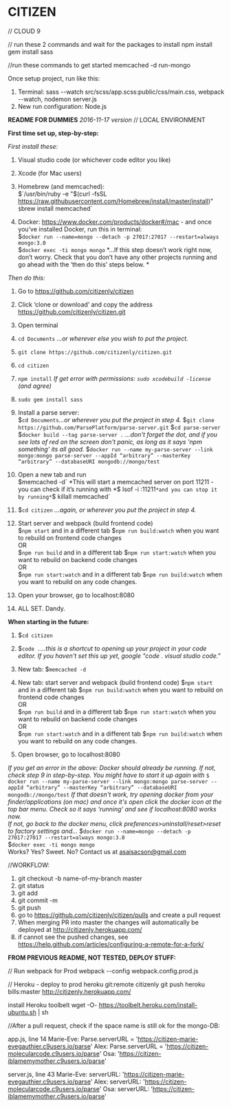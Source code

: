 # CITIZEN

// CLOUD 9

// run these 2 commands and wait for the packages to install
npm install
gem install sass


//run these commands to get started
memcached -d
run-mongo

Once setup project, run like this:
1. Terminal: sass --watch src/scss/app.scss:public/css/main.css, webpack --watch, nodemon server.js
2. New run configuration: Node.js



**README FOR DUMMIES** *2016-11-17 version*
// LOCAL ENVIRONMENT

**First time set up, step-by-step:**  

*First install these:*

1. Visual studio code (or whichever code editor you like)

2. Xcode (for Mac users)

3. Homebrew (and memcached):  
$`/usr/bin/ruby -e "$(curl -fsSL https://raw.githubusercontent.com/Homebrew/install/master/install)"`  
$`brew install memcached`  

4. Docker: https://www.docker.com/products/docker#/mac - and once you’ve installed Docker, run this in terminal:   
    $`docker run --name=mongo --detach -p 27017:27017 --restart=always mongo:3.0`  
    $`docker exec -ti mongo mongo`  *...If this step doesn’t work right now, don’t worry. Check that you don’t have any other projects running and go ahead with the ‘then do this’ steps below. *

*Then do this:*

1. Go to https://github.com/citizenly/citizen

2. Click ‘clone or download’ and copy the address https://github.com/citizenly/citizen.git

3. Open terminal

4. `cd Documents` *...or wherever else you wish to put the project.*

5. `git clone https://github.com/citizenly/citizen.git`

6. `cd citizen`

7. `npm install`
  *If get error with permissions: *`sudo xcodebuild -license`* (and agree)*

8. `sudo gem install sass`
9. Install a parse server:  
  $`cd Documents`*...or wherever you put the project in step 4.*
  $`git clone https://github.com/ParsePlatform/parse-server.git`
  $`cd parse-server`  
  $`docker build --tag parse-server .`  *...don't forget the dot, and if you see lots of red on the screen don't panic, as long as it says 'npm something' its all good.*
  $`docker run --name my-parse-server --link mongo:mongo parse-server --appId “arbitrary” --masterKey “arbitrary” --databaseURI mongodb://mongo/test`

10. Open a new tab and run  
$`memcached -d`
*This will start a memcached server on port 11211 - you can check if it’s running with *`$ lsof -i :11211` *and you can stop it by running* `$ killall memcached`
11. $`cd citizen` *...again, or wherever you put the project in step 4.*
12. Start server and webpack (build frontend code)  
  $`npm start`  and in a different tab  $`npm run build:watch`      when you want to rebuild on frontend code changes  
  OR  
  $`npm run build`  and in a different tab $`npm run start:watch`  when you want to rebuild on backend code changes  
  OR  
  $`npm run start:watch`   and in a different tab  $`npm run build:watch` when you want to rebuild on any code changes.

13. Open your browser, go to localhost:8080
14. ALL SET. Dandy.



**When starting in the future:**

1. $`cd citizen`

2. $`code .`*...this is a shortcut to opening up your project in your code editor. If you haven't set this up yet, google "code . visual studio code."*

3. New tab: $`memcached -d`

4. New tab: start server and webpack (build frontend code)
$`npm start`  and in a different tab  $`npm run build:watch`      when you want to rebuild on frontend code changes   
OR  
$`npm run build`  and in a different tab $`npm run start:watch`  when you want to rebuild on backend code changes  
OR  
$`npm run start:watch`   and in a different tab $`npm run build:watch` when you want to rebuild on any code changes. 

5. Open browser, go to localhost:8080


*If you get an error in the above:  Docker should already be running. If not, check step 9 in step-by-step. You might have to start it up again with* `$ docker run --name my-parse-server --link mongo:mongo parse-server --appId “arbitrary” --masterKey “arbitrary” --databaseURI mongodb://mongo/test`
*If that doesn't work, try opening docker from your finder/applications (on mac) and once it's open click the docker icon at the top bar menu. Check so it says 'running' and see if localhost:8080 works now.  
If not, go back to the docker menu, click preferences>uninstall/reset>reset to factory settings and...*
    $`docker run --name=mongo --detach -p 27017:27017 --restart=always mongo:3.0`  
    $`docker exec -ti mongo mongo`  
Works? Yes? Sweet. No? Contact us at asaisacson@gmail.com



//WORKFLOW:
1. git checkout -b name-of-my-branch master
2. git status
3. git add
4. git commit -m
5. git push
6. go to https://github.com/citizenly/citizen/pulls and create a pull request
7. When merging PR into master the changes will automatically be deployed at http://citizenly.herokuapp.com/
7. if cannot see the pushed changes, see https://help.github.com/articles/configuring-a-remote-for-a-fork/


**FROM PREVIOUS README, NOT TESTED, DEPLOY STUFF:**

// Run webpack for Prod
webpack --config webpack.config.prod.js


// Heroku - deploy to prod
heroku git:remote citizenly
git push heroku bills:master
http://citizenly.herokuapp.com/




install Heroku toolbelt
wget -O- https://toolbelt.heroku.com/install-ubuntu.sh | sh


//After a pull request, check if the space name is still ok for the mongo-DB:

app.js, line 14
Marie-Eve: Parse.serverURL = 'https://citizen-marie-evegauthier.c9users.io/parse'
Alex: Parse.serverURL = 'https://citizen-molecularcode.c9users.io/parse'
Osa: 'https://citizen-iblamemymother.c9users.io/parse'

server.js, line 43
Marie-Eve:  serverURL: 'https://citizen-marie-evegauthier.c9users.io/parse' 
Alex: serverURL: 'https://citizen-molecularcode.c9users.io/parse'
Osa: serverURL: 'https://citizen-iblamemymother.c9users.io/parse'
